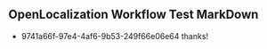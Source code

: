 ## OpenLocalization Workflow Test MarkDown
* 9741a66f-97e4-4af6-9b53-249f66e06e64 thanks!

<!--HONumber=Aug16_HO1-->


